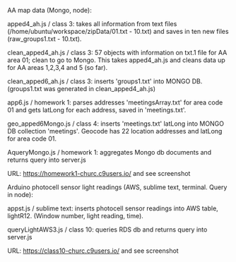   AA map data (Mongo, node):

apped4_ah.js / class 3: takes all information from text files (/home/ubuntu/workspace/zipData/01.txt - 10.txt) and saves in ten new files (raw_groups1.txt - 10.txt).
  
clean_apped4_ah.js / class 3: 57 objects with information on txt.1 file for AA area 01; clean to go to Mongo. This takes apped4_ah.js and cleans data up for AA areas 1,2,3,4 and 5 (so far).
  
clean_apped6_ah.js / class 3: inserts 'groups1.txt' into MONGO DB. (groups1.txt was generated in clean_apped4_ah.js)

app6.js / homework 1: parses addresses 'meetingsArray.txt' for area code 01 and gets latLong for each address, saved in 'meetings.txt'. 

geo_apped6Mongo.js / class 4: inserts 'meetings.txt' latLong into MONGO DB collection 'meetings'. Geocode has 22 location addresses and latLong for area code 01.

AqueryMongo.js / homework 1: aggregates Mongo db documents and returns query into server.js

URL: https://homework1-churc.c9users.io/ and see screenshot



  Arduino photocell sensor light readings (AWS, sublime text, terminal. Query in node):

appst.js / sublime text: inserts photocell sensor readings into AWS table, lightR12. (Window number, light reading, time).

queryLightAWS3.js / class 10: queries RDS db and returns query into server.js

URL: https://class10-churc.c9users.io/  and see screenshot 
